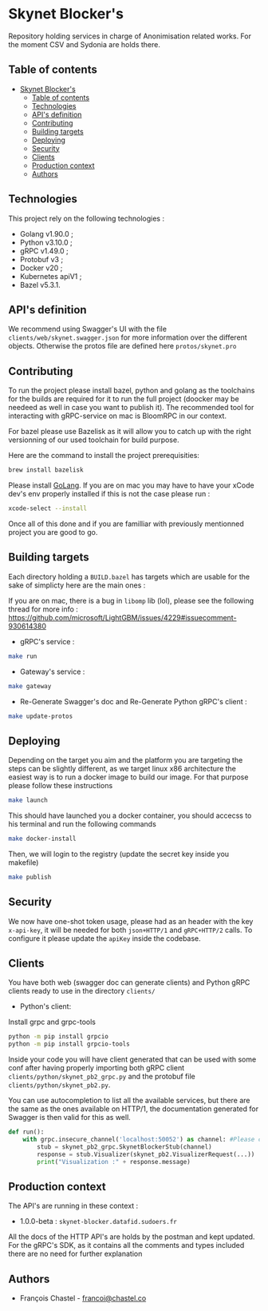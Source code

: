 # Skynet Blocker's

Repository holding services in charge of Anonimisation related works. For the moment CSV and Sydonia are holds there.

## Table of contents

- [Skynet Blocker's](#skynet-blockers)
  - [Table of contents](#table-of-contents)
  - [Technologies](#technologies)
  - [API's definition](#apis-definition)
  - [Contributing](#contributing)
  - [Building targets](#building-targets)
  - [Deploying](#deploying)
  - [Security](#security)
  - [Clients](#clients)
  - [Production context](#production-context)
  - [Authors](#authors)

## Technologies

This project rely on the following technologies :

- Golang v1.90.0 ;
- Python v3.10.0 ;
- gRPC v1.49.0 ;
- Protobuf v3 ;
- Docker v20 ;
- Kubernetes apiV1 ;
- Bazel v5.3.1.

## API's definition

We recommend using Swagger's UI with the file `clients/web/skynet.swagger.json` for more information over the different objects. Otherwise the protos file are defined here `protos/skynet.pro`

## Contributing

To run the project please install bazel, python and golang as the toolchains for the builds are required for it to run the full project (doocker may be needeed as well in case you want to publish it). The recommended tool for interacting with gRPC-service on mac is BloomRPC in our context.

For bazel please use Bazelisk as it will allow you to catch up with the right versionning of our used toolchain for build purpose.

Here are the command to install the project prerequisities:

```bash
brew install bazelisk
```

Please install [GoLang](https://go.dev/doc/install). If you are on mac you may have to have your xCode dev's env properly installed if this is not the case please run :

```bash
xcode-select --install
```

Once all of this done and if you are familliar with previously mentionned project you are good to go.

## Building targets

Each directory holding a `BUILD.bazel` has targets which are usable for the sake of simplicty here are the main ones :

If you are on mac, there is a bug in `libomp` lib (lol), please see the following thread for more info : https://github.com/microsoft/LightGBM/issues/4229#issuecomment-930614380 

- gRPC's service :

```bash
make run
```

- Gateway's service :

```bash
make gateway
```

- Re-Generate Swagger's doc and Re-Generate Python gRPC's client :

```bash
make update-protos
```


## Deploying

Depending on the target you aim and the platform you are targeting the steps can be slightly different, as we target linux x86 architecture the easiest way is to run a docker image to build our image.
For that purpose please follow these instructions

```bash
make launch 
```

This should have launched you a docker container, you should accecss to his terminal and run the following commands

```bash
make docker-install
```

Then, we will login to the registry (update the secret key inside you makefile)

```bash
make publish 
```

## Security

We now have one-shot token usage, please had as an header with the key `x-api-key`, it will be needed for both `json+HTTP/1` and `gRPC+HTTP/2` calls. To configure it please update the `apiKey` inside the codebase.

## Clients

You have both web (swagger doc can generate clients) and Python gRPC clients ready to use in the directory `clients/`

- Python's client:

Install grpc and grpc-tools

```bash
python -m pip install grpcio
python -m pip install grpcio-tools
```

Inside your code you will have client generated that can be used with some conf after having properly importing both gRPC client `clients/python/skynet_pb2_grpc.py` and the protobuf file `clients/python/skynet_pb2.py`.

You can use autocompletion to list all the available services, but there are the same as the ones available on HTTP/1, the documentation generated for Swagger is then valid for this as well.

```python
def run():
    with grpc.insecure_channel('localhost:50052') as channel: #Please change the channel to secure and the right URI
        stub = skynet_pb2_grpc.SkynetBlockerStub(channel)
        response = stub.Visualizer(skynet_pb2.VisualizerRequest(...))
        print("Visualization :" + response.message)
```

## Production context

The API's are running in these context :

- 1.0.0-beta : `skynet-blocker.datafid.sudoers.fr`

All the docs of the HTTP API's are holds by the postman and kept updated. For the gRPC's SDK, as it contains all the comments and types included there are no need for further explanation

## Authors

- François Chastel - francoi@chastel.co
